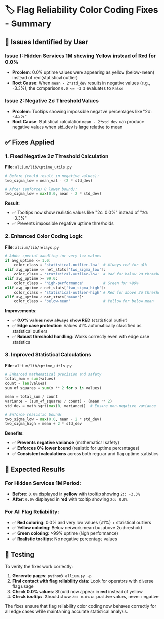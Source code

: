 # 🏷️ Flag Reliability Color Coding Fixes - Summary

## 🐛 **Issues Identified by User**

### **Issue 1: Hidden Services 1M showing Yellow instead of Red for 0.0%**
- **Problem**: 0.0% uptime values were appearing as yellow (below-mean) instead of red (statistical outlier)
- **Root Cause**: When `mean - 2*std_dev` results in negative values (e.g., -3.3%), the comparison `0.0 <= -3.3` evaluates to `False`

### **Issue 2: Negative 2σ Threshold Values** 
- **Problem**: Tooltips showing impossible negative percentages like "2σ: -3.3%"
- **Root Cause**: Statistical calculation `mean - 2*std_dev` can produce negative values when std_dev is large relative to mean

## ✅ **Fixes Applied**

### **1. Fixed Negative 2σ Threshold Calculation**
**File**: `allium/lib/uptime_utils.py`

```python
# Before (could result in negative values):
two_sigma_low = mean_val - (2 * std_dev)

# After (enforces 0 lower bound):
two_sigma_low = max(0.0, mean - 2 * std_dev)
```

**Result**: 
- ✅ Tooltips now show realistic values like "2σ: 0.0%" instead of "2σ: -3.3%"
- ✅ Prevents impossible negative uptime thresholds

### **2. Enhanced Color Coding Logic**
**File**: `allium/lib/relays.py`

```python
# Added special handling for very low values
if avg_uptime <= 1.0:
    color_class = 'statistical-outlier-low'  # Always red for ≤1%
elif avg_uptime <= net_stats['two_sigma_low']:
    color_class = 'statistical-outlier-low'  # Red for below 2σ threshold
elif avg_uptime >= 99.0:
    color_class = 'high-performance'         # Green for >99%
elif avg_uptime > net_stats['two_sigma_high']:
    color_class = 'statistical-outlier-high' # Red for above 2σ threshold  
elif avg_uptime < net_stats['mean']:
    color_class = 'below-mean'               # Yellow for below mean
```

**Improvements**:
- ✅ **0.0% values now always show RED** (statistical outlier)
- ✅ **Edge case protection**: Values ≤1% automatically classified as statistical outliers
- ✅ **Robust threshold handling**: Works correctly even with edge case statistics

### **3. Improved Statistical Calculations**
**File**: `allium/lib/uptime_utils.py`

```python
# Enhanced mathematical precision and safety
total_sum = sum(values)
count = len(values)
sum_of_squares = sum(x ** 2 for x in values)

mean = total_sum / count
variance = (sum_of_squares / count) - (mean ** 2)
std_dev = math.sqrt(max(0, variance))  # Ensure non-negative variance

# Enforce realistic bounds
two_sigma_low = max(0.0, mean - 2 * std_dev)
two_sigma_high = mean + 2 * std_dev
```

**Benefits**:
- ✅ **Prevents negative variance** (mathematical safety)
- ✅ **Enforces 0% lower bound** (realistic for uptime percentages)
- ✅ **Consistent calculations** across both regular and flag uptime statistics

## 🎯 **Expected Results**

### **For Hidden Services 1M Period:**
- **Before**: `0.0%` displayed in **yellow** with tooltip showing `2σ: -3.3%`
- **After**: `0.0%` displayed in **red** with tooltip showing `2σ: 0.0%`

### **For All Flag Reliability:**
- ✅ **Red coloring**: 0.0% and very low values (≤1%) + statistical outliers
- ✅ **Yellow coloring**: Below network mean but above 2σ threshold  
- ✅ **Green coloring**: >99% uptime (high performance)
- ✅ **Realistic tooltips**: No negative percentage values

## 🧪 **Testing**

To verify the fixes work correctly:

1. **Generate pages**: `python3 allium.py -p`
2. **Find contact with flag reliability data**: Look for operators with diverse flag usage
3. **Check 0.0% values**: Should now appear in **red** instead of yellow
4. **Check tooltips**: Should show `2σ: 0.0%` or positive values, never negative

The fixes ensure that flag reliability color coding now behaves correctly for all edge cases while maintaining accurate statistical analysis.